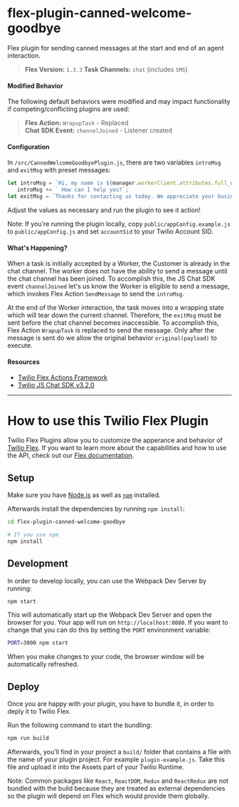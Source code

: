 # flex-plugin-canned-welcome-goodbye
Flex plugin for sending canned messages at the start and end of an agent interaction.

> **Flex Version:** `1.3.3`
> **Task Channels:** `chat` (includes `SMS`)

#### Modified Behavior
The following default behaviors were modified and may impact functionality if competing/conflicting plugins are used:

> **Flex Action:** `WrapupTask` - Replaced  
> **Chat SDK Event:** `channelJoined` - Listener created

#### Configuration

In `/src/CannedWelcomeGoodbyePlugin.js`, there are two variables `introMsg` and `exitMsg` with preset messages:
```javascript
let introMsg = `Hi, my name is ${manager.workerClient.attributes.full_name}.`;
   introMsg += ` How can I help you?`;
let exitMsg = `Thanks for contacting us today. We appreciate your business.`;
```

Adjust the values as necessary and run the plugin to see it action!

Note: If you're running the plugin locally, copy `public/appConfig.example.js` to `public/appConfig.js` and set `accountSid` to your Twilio Account SID.


#### What's Happening?
When a task is initially accepted by a Worker, the Customer is already in the chat channel. The worker does not have the ability to send a message until the chat channel has been joined. To accomplish this, the JS Chat SDK event `channelJoined` let's us know the Worker is eligible to send a message, which invokes Flex Action `SendMessage` to send the `introMsg`.

At the end of the Worker interaction, the task moves into a wrapping state which will tear down the current channel. Therefore, the `exitMsg` must be sent before the chat channel becomes inaccessible. To accomplish this, Flex Action `WrapupTask` is replaced to send the message. Only after the message is sent do we allow the original behavior `original(payload)` to execute.

#### Resources
- [Twilio Flex Actions Framework](https://www.twilio.com/docs/flex/actions-framework)
- [Twilio JS Chat SDK v3.2.0](http://media.twiliocdn.com/sdk/js/chat/releases/3.2.0/docs/Client.html)

___

# How to use this Twilio Flex Plugin

Twilio Flex Plugins allow you to customize the apperance and behavior of [Twilio Flex](https://www.twilio.com/flex). If you want to learn more about the capabilities and how to use the API, check out our [Flex documentation](https://www.twilio.com/docs/flex).

## Setup

Make sure you have [Node.js](https://nodejs.org) as well as [`npm`](https://npmjs.com) installed.

Afterwards install the dependencies by running `npm install`:

```bash
cd flex-plugin-canned-welcome-goodbye

# If you use npm
npm install
```

## Development

In order to develop locally, you can use the Webpack Dev Server by running:

```bash
npm start
```

This will automatically start up the Webpack Dev Server and open the browser for you. Your app will run on `http://localhost:8080`. If you want to change that you can do this by setting the `PORT` environment variable:

```bash
PORT=3000 npm start
```

When you make changes to your code, the browser window will be automatically refreshed.

## Deploy

Once you are happy with your plugin, you have to bundle it, in order to deply it to Twilio Flex.

Run the following command to start the bundling:

```bash
npm run build
```

Afterwards, you'll find in your project a `build/` folder that contains a file with the name of your plugin project. For example `plugin-example.js`. Take this file and upload it into the Assets part of your Twilio Runtime.

Note: Common packages like `React`, `ReactDOM`, `Redux` and `ReactRedux` are not bundled with the build because they are treated as external dependencies so the plugin will depend on Flex which would provide them globally.